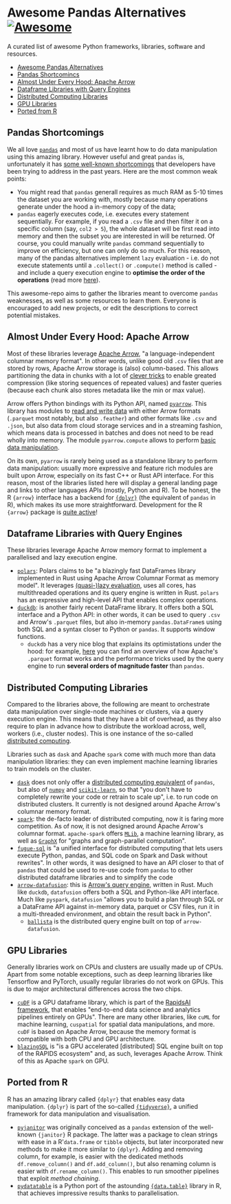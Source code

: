 # Awesome Pandas Alternatives [![Awesome](https://cdn.rawgit.com/sindresorhus/awesome/d7305f38d29fed78fa85652e3a63e154dd8e8829/media/badge.svg)](https://github.com/sindresorhus/awesome)

A curated list of awesome Python frameworks, libraries, software and resources.

- [Awesome Pandas Alternatives](#awesome-pandas-alternatives)
 - [Pandas Shortcomincs](#pandas-shortcomings)
 - [Almost Under Every Hood: Apache Arrow](#almost-under-every-hood-apache-arrow)
 - [Dataframe Libraries with Query Engines](#dataframe-libraries-with-query-engines)
 - [Distributed Computing Libraries](#distributed-computing-libraries)
 - [GPU Libraries](#gpu-libraries)
 - [Ported from R](#ported-from-r)
 
## Pandas Shortcomings

We all love [`pandas`](https://github.com/pandas-dev/pandas) and most of us have learnt how to do data manipulation using this amazing library. However useful and great `pandas` is, unfortunately it has [some well-known shortcomings](https://youtu.be/ZTXFQ2sEarQ?t=1642) that developers have been trying to address in the past years. Here are the most common weak points:

* You might read that `pandas` generall requires as much RAM as 5-10 times the dataset you are working with, mostly because many operations generate under the hood a in-memory copy of the data;
* `pandas` eagerly executes code, i.e. executes every statement sequentially. For example, if you read a `.csv` file and then filter it on a specific column (say, `col2 > 5`), the whole dataset will be first read into memory and then the subset you are interested in will be returned. Of course, you could manually write `pandas` command sequentially to improve on efficiency, but one can only do so much. For this reason, many of the pandas alternatives implement `lazy` evaluation - i.e. do not execute statements until a `.collect()` or `.compute()` method is called - and include a query execution engine to **optimise the order of the operations** (read more [here](https://duckdb.org/2021/05/14/sql-on-pandas.html)).

This awesome-repo aims to gather the libraries meant to overcome `pandas` weaknesses, as well as some resources to learn them. Everyone is encouraged to add new projects, or edit the descriptions to correct potential mistakes.

## Almost Under Every Hood: Apache Arrow

Most of these libraries leverage [Apache Arrow](https://arrow.apache.org/), "a language-independent columnar memory format". In other words, unlike good old  `.csv` files that are stored by rows, Apache Arrow storage is (also) column-based. This allows partitioning the data in chunks with a lot of [clever tricks](https://arrow.apache.org/docs/format/Columnar.html) to enable greated compression (like storing sequences of repeated values) and faster queries (because each chunk also stores metadata like the min or max value).

Arrow offers Python bindings with its Python API, named [`pyarrow`](https://arrow.apache.org/docs/python/). This library has modules to [read and write data](https://arrow.apache.org/cookbook/py/io.html) with either Arrow formats (`.parquet` most notably, but also `.feather`) and other formats like `.csv` and `.json`, but also data from cloud storage services and in a streaming fashion, which means data is processed in batches and does not need to be read wholly into memory. The module `pyarrow.compute` allows to perform [basic data manipulation](https://arrow.apache.org/cookbook/py/data.html).

On its own, `pyarrow` is rarely being used as a standalone library to perform data manipulation: usually more expressive and feature rich modules are built upon Arrow, especially on its fast C++ or Rust API interface. For this reason, most of the libraries listed here will display a general landing page and links to other languages APIs (mostly, Python and R). To be honest, the R `{arrow}` interface has a backend for [`{dplyr}`](https://github.com/tidyverse/dplyr) (the equivalent of `pandas` in R), which makes its use more straightforward. Development for the R `{arrow}` package is [quite active](https://arrow.apache.org/blog/2021/11/08/r-6.0.0/)!

## Dataframe Libraries with Query Engines

These libraries leverage Apache Arrow memory format to implement a parallelised and lazy execution engine.

* [`polars`](https://github.com/pola-rs/polars): Polars claims to be "a blazingly fast DataFrames library implemented in Rust using Apache Arrow Columnar Format as memory model". It leverages [(quasi-)lazy evaluation](https://pola-rs.github.io/polars-book/user-guide/index.html#introduction), uses all cores, has multithreaded operations and its query engine is written in Rust. `polars` has an expressive and high-level API that enables complex operations.
* [`duckdb`](https://github.com/duckdb/duckdb): is another fairly recent DataFrame library. It offers both a SQL interface and a Python API: in other words, it can be used to query `.csv` and Arrow's `.parquet` files, but also in-memory `pandas.DataFrame`s using both SQL and a syntax closer to Python or `pandas`. It supports window functions.
  * `duckdb` has a very nice blog that explains its optimistations under the hood: for example, [here](https://duckdb.org/2021/06/25/querying-parquet.html) you can find an overview of how Apache's `.parquet` format works and the performance tricks used by the query engine to run **several orders of magnitude faster** than `pandas`.

## Distributed Computing Libraries

Compared to the libraries above, the following are meant to orchestrate data manipulation over single-node machines or clusters, via a query execution engine. This means that they have a bit of overhead, as they also require to plan in advance how to distribute the workload across, well, workers (i.e., cluster nodes). This is one instance of the so-called [distributed computing](https://www.ibm.com/docs/en/txseries/8.2?topic=overview-what-is-distributed-computing).

Libraries such as `dask` and Apache `spark` come with much more than data manipulation libraries: they can even implement machine learning libraries to train models on the cluster.

* [`dask`](https://github.com/dask/dask) does not only offer a [distributed computing equivalent](https://dask.org/) of `pandas`, but also of [`numpy`](https://github.com/numpy/numpy) and [`scikit-learn`](https://github.com/scikit-learn/scikit-learn), so that "you don't have to completely rewrite your code or retrain to scale up", i.e. to run code on distributed clusters. It currently is not designed around Apache Arrow's columnar memory format.
* [`spark`](https://github.com/apache/spark): the de-facto leader of distributed computing, now it is faring more competition. As of now, it is not designed around Apache Arrow's columnar format. `apache-spark` offers [`MLib`](https://spark.apache.org/mllib/), a machine learning library, as well as [`GraphX`](https://spark.apache.org/graphx/) for "graphs and graph-parallel computation".
* [`fugue-sql`](https://github.com/fugue-project/fugue) is "a unified interface for distributed computing that lets users execute Python, pandas, and SQL code on Spark and Dask without rewrites". In other words, it was designed to have an API closer to that of `pandas` that could be used to re-use code from `pandas` to other distributed dataframe libraries and to simplify the code
* [`arrow-datafusion`](https://github.com/apache/arrow-datafusion): this is [Arrow's query engine](https://arrow.apache.org/datafusion/user-guide/introduction.html), written in Rust. Much like `duckdb`, `datafusion` offers both a SQL and Python-like API interface. Much like `pyspark`, `datafusion` "allows you to build a plan through SQL or a DataFrame API against in-memory data, parquet or CSV files, run it in a multi-threaded environment, and obtain the result back in Python". 
  * [`ballista`](https://github.com/apache/arrow-datafusion/blob/master/ballista/README.md) is the distributed query engine built on top of `arrow-datafusion`.

## GPU Libraries

Generally libraries work on CPUs and clusters are usually made up of CPUs. Apart from some notable exceptions, such as deep learning libraries like Tensorflow and PyTorch, usually regular libraries do not work on GPUs. This is due to major architectural differences across the two chips.

* [`cuDF`](https://github.com/rapidsai/cudf) is a GPU dataframe library, which is part of the [RapidsAI framework](https://rapids.ai/), that enables "end-to-end data science and analytics pipelines entirely on GPUs". There are many other libraries, like `cuML` for machine learning, `cuspatial` for spatial data manipulations, and more. `cuDF` is based on Apache Arrow, because the memory format is compatible with both CPU and GPU architecture.
* [`blazingSQL`](https://github.com/BlazingDB/blazingsql) is "is a GPU accelerated [distributed] SQL engine built on top of the RAPIDS ecosystem" and, as such, leverages Apache Arrow. Think of this as Apache `spark` on GPU.

## Ported from R

R has an amazing library called `{dplyr}` that enables easy data manipulation. `{dplyr}` is part of the so-called [`{tidyverse}`](https://www.tidyverse.org/), a unified framework for data manipulation and visualisation.

* [`pyjanitor`](https://github.com/pyjanitor-devs/pyjanitor) was originally conceived as a `pandas` extension of the well-known `{janitor}` R package. The latter was a package to clean strings with ease in a R'`data.frame` or `tibble` objects, but later incorporated new methods to make it more similar to `{dplyr}`. Adding and removing column, for example, is easier with the dedicated methods `df.remove_column()` and `df.add_column()`, but also renaming column is easier with `df.rename_column()`. This enables to run smoother pipelines that exploit *method chaining*.
* [`pydatatable`](https://github.com/h2oai/datatable) is a Python port of the astounding [`{data.table}`](https://github.com/Rdatatable/data.table) library in R, that achieves impressive results thanks to parallelisation.
